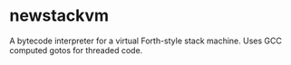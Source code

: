 # newstackvm

A bytecode interpreter for a virtual Forth-style stack machine. Uses GCC computed gotos for threaded code.
